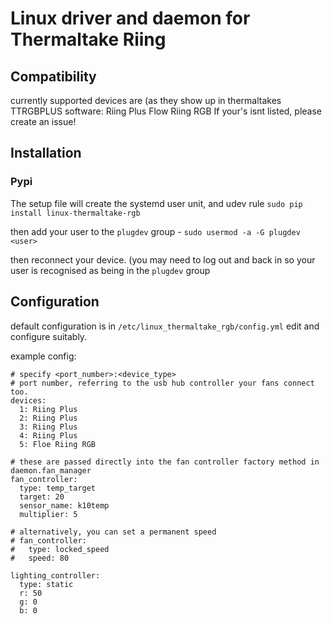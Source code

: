 # Linux driver and daemon for Thermaltake Riing

## Compatibility
currently supported devices are (as they show up in thermaltakes TTRGBPLUS software:
    Riing Plus
    Flow Riing RGB
If your's isnt listed, please create an issue!

## Installation

### Pypi
The setup file will create the systemd user unit, and udev rule
`sudo pip install linux-thermaltake-rgb`

then add your user to the `plugdev` group - `sudo usermod -a -G plugdev <user>`

then reconnect your device. (you may need to log out and back in so your
user is recognised as being in the `plugdev` group

## Configuration
default configuration is in `/etc/linux_thermaltake_rgb/config.yml`
edit and configure suitably.

example config:

```
# specify <port_number>:<device_type>
# port number, referring to the usb hub controller your fans connect too.
devices:
  1: Riing Plus
  2: Riing Plus
  3: Riing Plus
  4: Riing Plus
  5: Floe Riing RGB

# these are passed directly into the fan controller factory method in daemon.fan_manager
fan_controller:
  type: temp_target
  target: 20
  sensor_name: k10temp
  multiplier: 5

# alternatively, you can set a permanent speed
# fan_controller:
#   type: locked_speed
#   speed: 80

lighting_controller:
  type: static
  r: 50
  g: 0
  b: 0
```